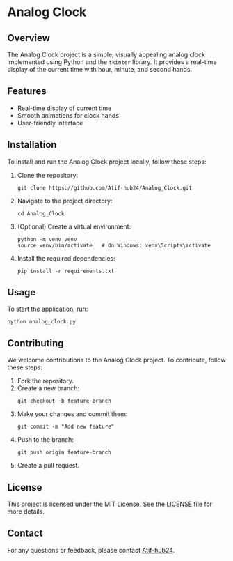# Analog Clock

## Overview
The Analog Clock project is a simple, visually appealing analog clock implemented using Python and the `tkinter` library. It provides a real-time display of the current time with hour, minute, and second hands.

## Features
- Real-time display of current time
- Smooth animations for clock hands
- User-friendly interface

## Installation
To install and run the Analog Clock project locally, follow these steps:

1. Clone the repository:
   ```
   git clone https://github.com/Atif-hub24/Analog_Clock.git
   ```
2. Navigate to the project directory:
   ```
   cd Analog_Clock
   ```
3. (Optional) Create a virtual environment:
   ```
   python -m venv venv
   source venv/bin/activate   # On Windows: venv\Scripts\activate
   ```
4. Install the required dependencies:
   ```
   pip install -r requirements.txt
   ```

## Usage
To start the application, run:
```
python analog_clock.py
```

## Contributing
We welcome contributions to the Analog Clock project. To contribute, follow these steps:

1. Fork the repository.
2. Create a new branch:
   ```
   git checkout -b feature-branch
   ```
3. Make your changes and commit them:
   ```
   git commit -m "Add new feature"
   ```
4. Push to the branch:
   ```
   git push origin feature-branch
   ```
5. Create a pull request.

## License
This project is licensed under the MIT License. See the [LICENSE](LICENSE) file for more details.

## Contact
For any questions or feedback, please contact [Atif-hub24](https://github.com/Atif-hub24).
